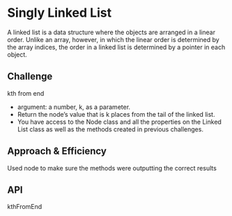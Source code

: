 # Singly Linked List
A linked list is a data structure where the objects are arranged 
in a linear order. Unlike an array, however, in which the linear 
order is determined by the array indices, the order in a linked 
list is determined by a pointer in each object.  

## Challenge
kth from end
  - argument: a number, k, as a parameter.
  - Return the node’s value that is k places from the tail of the linked list.
  - You have access to the Node class and all the properties on the Linked List class as well as the methods created in previous challenges.
## Approach & Efficiency
Used node to make sure the methods were outputting the correct results

## API
kthFromEnd